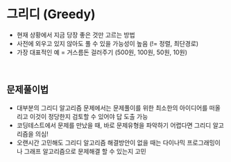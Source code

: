 # 그리디 (Greedy)

- 현재 상황에서 지금 당장 좋은 것만 고르는 방법
- 사전에 외우고 있지 않아도 풀 수 있을 가능성이 높음 (!= 정렬, 최단경로)
- 가장 대표적인 예 = 거스름돈 걸러주기 (500원, 100원, 50원, 10원)  

</br>  
  
## 문제풀이법

- 대부분의 그리디 알고리즘 문제에서는 문제풀이를 위한 최소한의 아이디어를 떠올리고 이것이 정당한지 검토할 수 있어야 답 도출 가능
- 코딩테스트에서 문제를 만났을 때, 바로 문제유형을 파악하기 어렵다면 그리디 알고리즘을 의심!
- 오랜시간 고민해도 그리디 알고리즘 해결방안이 없을 때는 다이나믹 프로그래밍이나 그래프 알고리즘으로 문제해결 할 수 있는지 고민 
